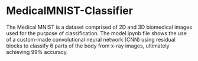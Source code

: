 # MedicalMNIST-Classifier

The Medical MNIST is a dataset comprised of 2D and 3D biomedical images used for the purpose of classification. The model.ipynb file shows the use of a custom-made convolutional neural network (CNN) using residual blocks to classify 6 parts of the body from x-ray images, ultimately achieving 99% accuracy.
